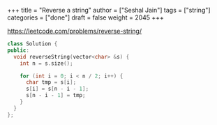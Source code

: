+++
title = "Reverse a string"
author = ["Seshal Jain"]
tags = ["string"]
categories = ["done"]
draft = false
weight = 2045
+++

<https://leetcode.com/problems/reverse-string/>

```cpp
class Solution {
public:
  void reverseString(vector<char> &s) {
    int n = s.size();

    for (int i = 0; i < n / 2; i++) {
      char tmp = s[i];
      s[i] = s[n - i - 1];
      s[n - i - 1] = tmp;
    }
  }
};
```
